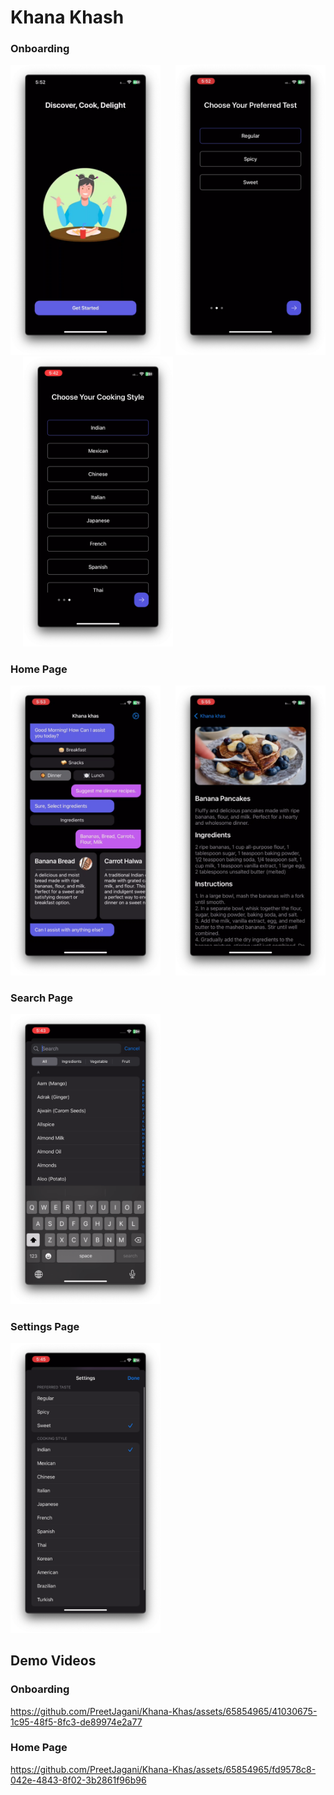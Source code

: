 # Khana Khash

### Onboarding

<img src="https://raw.githubusercontent.com/PreetJagani/Khana-Khas/master/Demo/SS/1.png" alt="Welcome Page" width=240/> &nbsp;&nbsp;&nbsp;&nbsp; <img src="https://raw.githubusercontent.com/PreetJagani/Khana-Khas/master/Demo/SS/2.png" alt="Welcome Page" width=240/> &nbsp;&nbsp;&nbsp;&nbsp; <img src="https://raw.githubusercontent.com/PreetJagani/Khana-Khas/master/Demo/SS/7.png" alt="Welcome Page" width=240/>

### Home Page

<img src="https://raw.githubusercontent.com/PreetJagani/Khana-Khas/master/Demo/SS/3.png" alt="Home Page" width=240/> &nbsp;&nbsp;&nbsp;&nbsp; <img src="https://raw.githubusercontent.com/PreetJagani/Khana-Khas/master/Demo/SS/4.png" alt="Home Page" width=240/>

### Search Page

<img src="https://raw.githubusercontent.com/PreetJagani/Khana-Khas/master/Demo/SS/5.png" alt="Search Page" width=240/>

### Settings Page

<img src="https://raw.githubusercontent.com/PreetJagani/Khana-Khas/master/Demo/SS/6.png" alt="Settings Page" width=240/>

## Demo Videos

### Onboarding

https://github.com/PreetJagani/Khana-Khas/assets/65854965/41030675-1c95-48f5-8fc3-de89974e2a77

### Home Page

https://github.com/PreetJagani/Khana-Khas/assets/65854965/fd9578c8-042e-4843-8f02-3b2861f96b96
